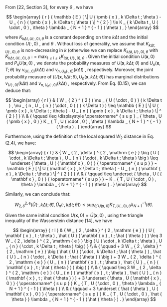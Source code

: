 From [22, Section 3], for every $\theta$ , we have

$$
\begin{array} { r } { \mathbb { E } [ \| U ( \pmb { x } , k \Delta t ; \theta ) - U _ { n } ( \pmb { x } , k \Delta t ; \theta ) \| ^ { 2 } ] \le K _ { k \Delta t , U ( \cdot , 0 ) , \theta } \lambda _ { N + 1 } ^ { - 1 } ( \theta ) , } \end{array}
$$

where $K _ { k \Delta t , U ( \cdot , 0 ) , \theta }$ is a constant depending on time $k \Delta t$ and the initial condition $U ( \cdot , 0 )$ , and $\theta$ . Without loss of generality, we assume that $K _ { k \Delta t , U ( \cdot , 0 ) , \theta }$ is non-decreasing in $k$ (otherwise we can replace $K _ { k \Delta t , U ( \cdot , 0 ) , \theta }$ with $\tilde { K } _ { k \Delta t , U ( \cdot , 0 ) , \theta } : =$ $\mathrm { m a x } _ { 1 \leq i \leq k } K _ { i \Delta t , U ( \cdot , 0 ) , \theta }$ . Given the initial condition $U ( { \pmb x } , 0 )$ and $P _ { n } U ( { \pmb x } , 0 )$ , we denote the probability measures of $U ( { \pmb x } , k \Delta t ; \theta )$ and $U _ { n } ( { \pmb x } , T ; \theta )$ by $\nu _ { U ( \cdot , 0 ) } ( k \Delta t )$ and $\nu _ { n , U _ { n } ( \cdot , 0 ) } ( k \Delta t )$ , respectively. Moreover, the joint probability measure of $( U ( \pmb { x } , k \Delta t ; \theta ) , U _ { n } ( \pmb { x } , k \Delta t ; \theta ) )$ has marginal distributions $\nu _ { U ( \cdot , 0 ) } ( k \Delta t )$ and $\nu _ { n , U _ { n } ( \cdot , 0 ) } ( k \Delta t )$ , respectively. From Eq. (D.15), we can deduce that:

$$
\begin{array} { r l } & { W _ { 2 } ^ { 2 } ( \nu _ { U ( \cdot , 0 ) } ( k \Delta t ) , \nu _ { n , U _ { n } ( \cdot , 0 ) } ( k \Delta t ) ) \leq \mathbb { E } [ \| U ( \pmb { x } , k \Delta t ; \theta ) - U _ { n } ( \pmb { x } , k \Delta t ; \theta ) \| ^ { 2 } ] } \\ & { \qquad \leq \displaystyle \operatorname* { s u p } _ { \theta , U ( \pmb { x } , 0 ) } K _ { T , U ( \cdot , 0 ) , \theta } \lambda _ { N + 1 } ^ { - 1 } ( \theta ) . } \end{array}
$$

Furthermore, using the definition of the local squared $W _ { 2 }$ distance in Eq. (2.4), we have:

$$
\begin{array} { r l } & { W _ { 2 , \delta } ^ { 2 , \mathrm { e } } \big ( U ( \cdot , k \Delta t ; \theta ) , U _ { n } ( \cdot , k \Delta t ; \theta ) \big ) \leq \underset { \theta , U ( { \mathbf x } , 0 ) } { \operatorname* { s u p } } ~ \mathbb { E } [ \| U ( \mathbf { x } , k \Delta t ; \theta ) - U _ { n } ( \mathbf { x } , k \Delta t ; \theta ) \| ^ { 2 } ] } \\ & { \qquad \leq \underset { \theta , U ( { \mathbf x } , 0 ) } { \operatorname* { s u p } } ~ K _ { T , U ( \cdot , 0 ) , \theta } \lambda _ { N + 1 } ^ { - 1 } ( \theta ) . } \end{array}
$$

Similarly, we can conclude that:

$$
W _ { 2 , \delta } ^ { 2 , \mathrm { e } } \bigl ( \hat { U } ( \cdot , k \Delta t ; \hat { \theta } ) , \hat { U } _ { n } ( \cdot , k \Delta t ; \hat { \theta } ) \bigr ) \leq \operatorname* { s u p } _ { \hat { \theta } , U ( { \boldsymbol x } , 0 ) } K _ { T , U ( \cdot , 0 ) , \theta } \lambda _ { N + 1 } ^ { - 1 } ( \hat { \theta } ) .
$$

Given the same initial condition $U ( \pmb { x } , 0 ) = \hat { U } ( \pmb { x } , 0 )$ , using the triangle inequality of the Wasserstein distance [14], we have

$$
\begin{array} { r l } & { W _ { 2 , \delta } ^ { 2 , \mathrm { e } } ( U ( \mathbf { x } , t ; \theta ) , \hat { U } ( \mathbf { x } , t ; \hat { \theta } ) ) \leq 3 W _ { 2 , \delta } ^ { 2 , \mathrm { e } } \big ( U ( \cdot , k \Delta t ; \theta ) , U _ { n } ( \cdot , k \Delta t ; \theta ) \big ) } \\ & { \qquad + 3 W _ { 2 , \delta } ^ { 2 , \mathrm { e } } \big ( \hat { U } ( \cdot , k \Delta t ; \hat { \theta } ) , \hat { U } _ { n } ( \cdot , k \Delta t ; \hat { \theta } ) \big ) + 3 W _ { 2 , \delta } ^ { 2 , \mathrm { e } } ( U _ { n } ( \mathbf { x } , t ; \theta ) , \hat { U } _ { n } ( \mathbf { x } , t ; \hat { \theta } ) ) \big ) } \\ & { \qquad \leq 3 W _ { 2 , \delta } ^ { 2 , \mathrm { e } } ( U _ { n } ( \mathbf { x } , t ; \theta ) , \hat { U } _ { n } ( \mathbf { x } , t ; \hat { \theta } ) ) + 3 \underset { \theta , U ( \mathbf { x } , 0 ) } { \operatorname* { s u p } } K _ { T , U ( \cdot , 0 ) , \theta } \lambda _ { N + 1 } ^ { - 1 } ( \theta ) } \\ & { \qquad + 3 \underset { \hat { \theta } , U ( \mathbf { x } , 0 ) } { \operatorname* { s u p } } K _ { T , U ( \cdot , 0 ) , \hat { \theta } } \lambda _ { N + 1 } ^ { - 1 } ( \hat { \theta } ) . } \end{array}
$$